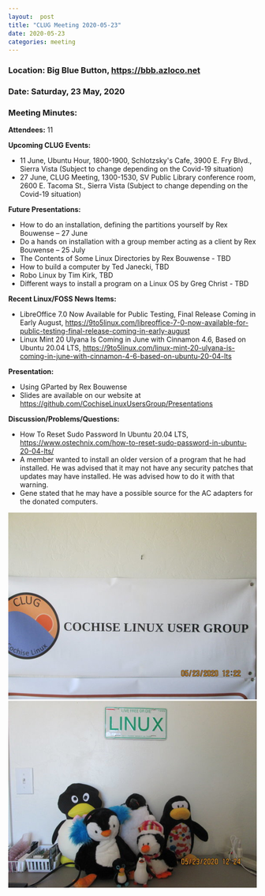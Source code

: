 ```yaml
---
layout:  post
title: "CLUG Meeting 2020-05-23"
date: 2020-05-23
categories: meeting
---
```


### Location: Big Blue Button, https://bbb.azloco.net

### Date: Saturday, 23 May, 2020

### Meeting Minutes:

**Attendees:** 11

**Upcoming CLUG Events:**

 * 11 June, Ubuntu Hour, 1800-1900, Schlotzsky's Cafe, 3900 E. Fry Blvd., Sierra Vista (Subject to change depending on the Covid-19 situation)
 * 27 June, CLUG Meeting, 1300-1530, SV Public Library conference room, 2600 E. Tacoma St., Sierra Vista (Subject to change depending on the Covid-19 situation)
 
**Future Presentations:**

 * How to do an installation, defining the partitions yourself by Rex Bouwense – 27 June
 * Do a hands on installation with a group member acting as a client by Rex Bouwense – 25 July
 * The Contents of Some Linux Directories by Rex Bouwense - TBD
 * How to build a computer by Ted Janecki, TBD
 * Robo Linux by Tim Kirk, TBD
 * Different ways to install a program on a Linux OS by Greg Christ - TBD

**Recent Linux/FOSS News Items:**

 * LibreOffice 7.0 Now Available for Public Testing, Final Release Coming in Early August, https://9to5linux.com/libreoffice-7-0-now-available-for-public-testing-final-release-coming-in-early-august
 * Linux Mint 20 Ulyana Is Coming in June with Cinnamon 4.6, Based on Ubuntu 20.04 LTS, https://9to5linux.com/linux-mint-20-ulyana-is-coming-in-june-with-cinnamon-4-6-based-on-ubuntu-20-04-lts

**Presentation:**

 * Using GParted by Rex Bouwense
 * Slides are available on our website at https://github.com/CochiseLinuxUsersGroup/Presentations

**Discussion/Problems/Questions:**

 * How To Reset Sudo Password In Ubuntu 20.04 LTS, https://www.ostechnix.com/how-to-reset-sudo-password-in-ubuntu-20-04-lts/
 * A member wanted to install an older version of a program that he had installed.  He was advised that it may not have any security patches that updates may have installed.  He was advised how to do it with that warning.
 * Gene stated that he may have a possible source for the AC adapters for the donated computers.

![alt text](https://raw.githubusercontent.com/CochiseLinuxUsersGroup/CochiseLinuxUsersGroup.github.io/master/images/rsz_clug_mtg_2020-05-23_1.jpg)
![alt text](https://raw.githubusercontent.com/CochiseLinuxUsersGroup/CochiseLinuxUsersGroup.github.io/master/images/rsz_clug_mtg_2020-05-23_2.jpg)
